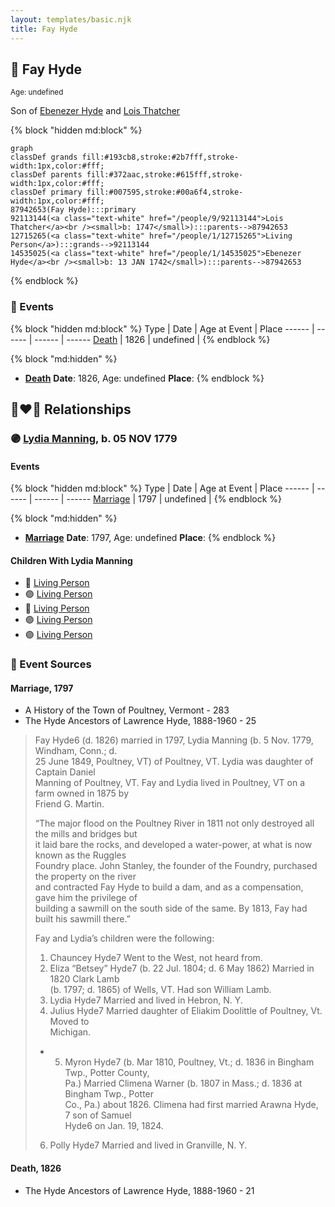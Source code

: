 ```yaml
---
layout: templates/basic.njk
title: Fay Hyde
---
```

## 🔵 Fay Hyde
<small>Age: undefined</small>

Son of [Ebenezer Hyde](/people/1/14535025) and [Lois Thatcher](/people/9/92113144)

{% block "hidden md:block" %}
```mermaid
graph
classDef grands fill:#193cb8,stroke:#2b7fff,stroke-width:1px,color:#fff;
classDef parents fill:#372aac,stroke:#615fff,stroke-width:1px,color:#fff;
classDef primary fill:#007595,stroke:#00a6f4,stroke-width:1px,color:#fff;
87942653(Fay Hyde):::primary
92113144(<a class="text-white" href="/people/9/92113144">Lois Thatcher</a><br /><small>b: 1747</small>):::parents-->87942653
12715265(<a class="text-white" href="/people/1/12715265">Living Person</a>):::grands-->92113144
14535025(<a class="text-white" href="/people/1/14535025">Ebenezer Hyde</a><br /><small>b: 13 JAN 1742</small>):::parents-->87942653
```
{% endblock %}

### 📆 Events

{% block "hidden md:block" %}
Type | Date | Age at Event | Place
------ | ------ | ------ | ------
[Death](#event-event-2) | 1826 | undefined |
{% endblock %}

{% block "md:hidden" %}
- **[Death](#event-event-2)**
**Date**: 1826, Age: undefined
**Place**:
{% endblock %}

## 👩‍❤️‍👨 Relationships

### 🟣 [Lydia Manning](/people/6/60730700), b. 05 NOV 1779

#### Events

{% block "hidden md:block" %}
Type | Date | Age at Event | Place
------ | ------ | ------ | ------
[Marriage](#event-family-0-event-0) | 1797 | undefined |
{% endblock %}

{% block "md:hidden" %}
- **[Marriage](#event-family-0-event-0)**
**Date**: 1797, Age: undefined
**Place**:
{% endblock %}

#### Children With Lydia Manning
* 🔵 [Living Person](/people/9/99047696)
* 🟣 [Living Person](/people/9/90852736)
* 🔵 [Living Person](/people/3/34869238)
* 🟣 [Living Person](/people/5/57327505)
* 🟣 [Living Person](/people/4/42762846)
### 📰 Event Sources

#### <a id="event-family-0-event-0"></a> Marriage, 1797
* A History of the Town of Poultney, Vermont  - 283
* The Hyde Ancestors of Lawrence Hyde, 1888-1960  - 25
>   
  > Fay Hyde6 (d. 1826) married in 1797, Lydia Manning (b. 5 Nov. 1779, Windham, Conn.; d.  
  > 25 June 1849, Poultney, VT) of Poultney, VT. Lydia was daughter of Captain Daniel  
  > Manning of Poultney, VT. Fay and Lydia lived in Poultney, VT on a farm owned in 1875 by  
  > Friend G. Martin.  
  >   
  > “The major flood on the Poultney River in 1811 not only destroyed all the mills and bridges but  
  > it laid bare the rocks, and developed a water-power, at what is now known as the Ruggles  
  > Foundry place. John Stanley, the founder of the Foundry, purchased the property on the river  
  > and contracted Fay Hyde to build a dam, and as a compensation, gave him the privilege of  
  > building a sawmill on the south side of the same. By 1813, Fay had built his sawmill there.”  
  >   
  > Fay and Lydia’s children were the following:  
  >   
  > 1. Chauncey Hyde7 Went to the West, not heard from.  
  >  2. Eliza “Betsey” Hyde7 (b. 22 Jul. 1804; d. 6 May 1862) Married in 1820 Clark Lamb  
  > (b. 1797; d. 1865) of Wells, VT. Had son William Lamb.  
  > 3. Lydia Hyde7 Married and lived in Hebron, N. Y.  
  > 4. Julius Hyde7 Married daughter of Eliakim Doolittle of Poultney, Vt. Moved to  
  > Michigan.  
  > * 5. Myron Hyde7 (b. Mar 1810, Poultney, Vt.; d. 1836 in Bingham Twp., Potter County,  
  > Pa.) Married Climena Warner (b. 1807 in Mass.; d. 1836 at Bingham Twp., Potter  
  > Co., Pa.) about 1826. Climena had first married Arawna Hyde,  
  > 7 son of Samuel  
  > Hyde6 on Jan. 19, 1824.  
  > 6. Polly Hyde7 Married and lived in Granville, N. Y.
#### <a id="event-event-2"></a> Death, 1826
* The Hyde Ancestors of Lawrence Hyde, 1888-1960  - 21
